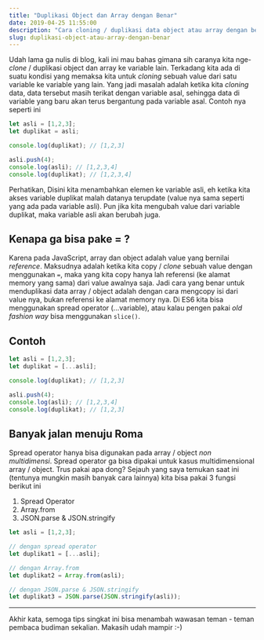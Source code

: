 ```yaml
---
title: "Duplikasi Object dan Array dengan Benar"
date: 2019-04-25 11:55:00
description: "Cara cloning / duplikasi data object atau array dengan benar"
slug: duplikasi-object-atau-array-dengan-benar
---
```


Udah lama ga nulis di blog, kali ini mau bahas gimana sih caranya kita nge-*clone* / duplikasi object dan array ke variable lain. Terkadang kita ada di suatu kondisi yang memaksa kita untuk *cloning* sebuah value dari satu variable ke variable yang lain. Yang jadi masalah adalah ketika kita *cloning* data, data tersebut masih terikat dengan variable asal, sehingga data di variable yang baru akan terus bergantung pada variable asal. Contoh nya seperti ini

```js
let asli = [1,2,3];
let duplikat = asli;

console.log(duplikat); // [1,2,3]

asli.push(4);
console.log(asli); // [1,2,3,4]
console.log(duplikat); // [1,2,3,4]
```

Perhatikan, Disini kita menambahkan elemen ke variable asli, eh ketika kita akses variable duplikat malah datanya terupdate (value nya sama seperti yang ada pada variable asli). Pun jika kita mengubah value dari variable duplikat, maka variable asli akan berubah juga.

## Kenapa ga bisa pake **=** ?

Karena pada JavaScript, array dan object adalah value yang bernilai *reference*. Maksudnya adalah ketika kita copy / *clone* sebuah value dengan menggunakan `=`, maka yang kita copy hanya lah referensi (ke alamat memory yang sama) dari value awalnya saja. Jadi cara yang benar untuk menduplikasi data array / object adalah dengan cara mengcopy isi dari value nya, bukan referensi ke alamat memory nya. Di ES6 kita bisa menggunakan spread operator (...variable), atau kalau pengen pakai *old fashion way* bisa menggunakan `slice()`.

## Contoh

```js
let asli = [1,2,3];
let duplikat = [...asli];

console.log(duplikat); // [1,2,3]

asli.push(4);
console.log(asli); // [1,2,3,4]
console.log(duplikat); // [1,2,3]
```

## Banyak jalan menuju Roma

Spread operator hanya bisa digunakan pada array / object *non multidimensi*. Spread operator ga bisa dipakai untuk kasus multidimensional array / object. Trus pakai apa dong? Sejauh yang saya temukan saat ini (tentunya mungkin masih banyak cara lainnya) kita bisa pakai 3 fungsi berikut ini

1. Spread Operator
2. Array.from
3. JSON.parse & JSON.stringify

```js
let asli = [1,2,3];

// dengan spread operator
let duplikat1 = [...asli];

// dengan Array.from
let duplikat2 = Array.from(asli);

// dengan JSON.parse & JSON.stringify
let duplikat3 = JSON.parse(JSON.stringify(asli));
```

<hr/>

Akhir kata, semoga tips singkat ini bisa menambah wawasan teman - teman pembaca budiman sekalian. Makasih udah mampir :-)
